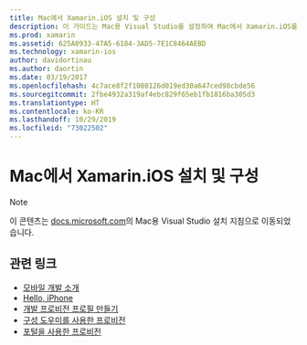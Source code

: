 ```yaml
---
title: Mac에서 Xamarin.iOS 설치 및 구성
description: 이 가이드는 Mac용 Visual Studio를 설정하여 Mac에서 Xamarin.iOS를 설치 및 구성하는 방법을 설명하는 지침으로 연결합니다.
ms.prod: xamarin
ms.assetid: 625A0933-47A5-6184-3AD5-7E1C8464AEBD
ms.technology: xamarin-ios
author: davidortinau
ms.author: daortin
ms.date: 03/19/2017
ms.openlocfilehash: 4c7ace8f2f1080126d019ed30a647ced98cbde56
ms.sourcegitcommit: 2fbe4932a319af4ebc829f65eb1fb1816ba305d3
ms.translationtype: HT
ms.contentlocale: ko-KR
ms.lasthandoff: 10/29/2019
ms.locfileid: "73022502"
---
```

# <a name="installing-and-configuring-xamarinios-on-a-mac"></a>Mac에서 Xamarin.iOS 설치 및 구성

> [!NOTE]
> 이 콘텐츠는 [docs.microsoft.com](https://docs.microsoft.com/visualstudio/mac/installation)의 Mac용 Visual Studio 설치 지침으로 이동되었습니다.

## <a name="related-links"></a>관련 링크

- [모바일 개발 소개](~/cross-platform/get-started/introduction-to-mobile-development.md)
- [Hello, iPhone](~/ios/get-started/hello-ios/index.md)
- [개발 프로비전 프로필 만들기](https://developer.apple.com/library/ios/#documentation/ToolsLanguages/Conceptual/DevPortalGuide/CreatingandDownloadingDevelopmentProvisioningProfiles/CreatingandDownloadingDevelopmentProvisioningProfiles.html)
- [구성 도우미를 사용한 프로비전](https://developer.apple.com/library/ios/#recipes/xcode_help-devices_organizer/articles/provision_device_for_development-generic.html)
- [포털을 사용한 프로비전](https://developer.apple.com/library/ios/#recipes/ProvisioningPortal_Recipes/DownloadingaProvisioningProfile/DownloadingaProvisioningProfile.html)

